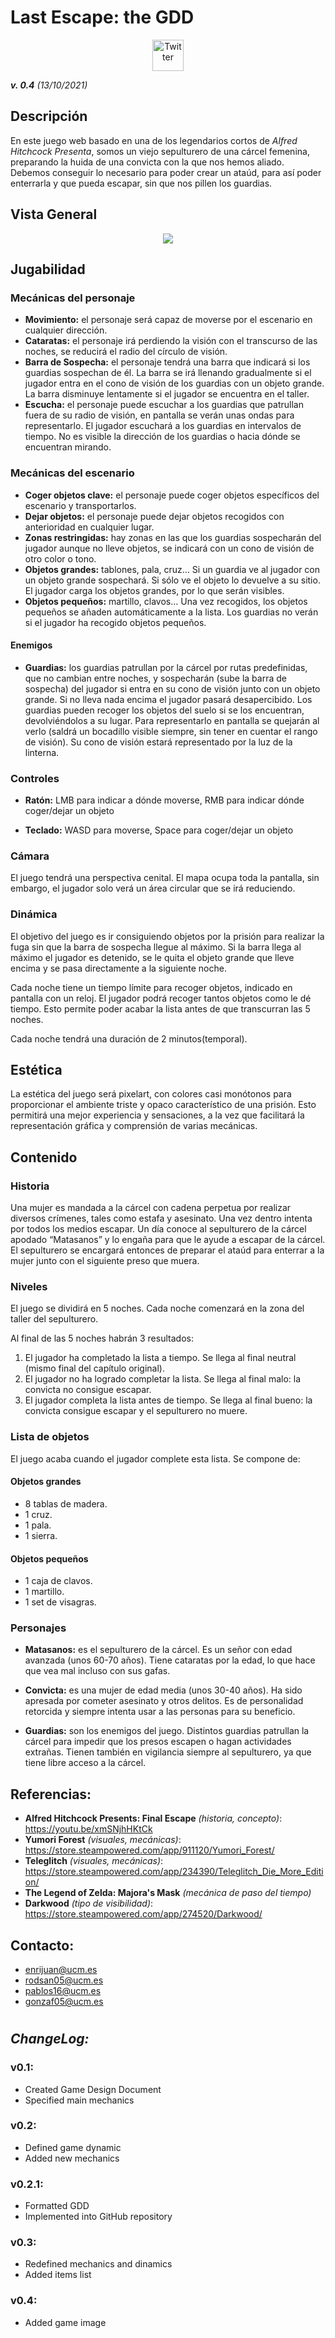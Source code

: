 # Last Escape: the GDD
<p align="center">  
<a href="https://twitter.com/NameNotDet"><img alt="Twitter" src="/images/nnd_newlogo.png" width="50" height="50"></a>

  

_**v. 0.4** (13/10/2021)_

## Descripción
En este juego web basado en una de los legendarios cortos de _Alfred Hitchcock Presenta_, somos un viejo sepulturero de una cárcel femenina, preparando la huida de una convicta con la que nos hemos aliado. Debemos conseguir lo necesario para poder crear un ataúd, para así poder enterrarla y que pueda escapar, sin que nos pillen los guardias.

## Vista General
  
<p align="center">  
<img src= "/images/Boceto_juego_fondo_blanco.png">

## Jugabilidad
### Mecánicas del personaje
- **Movimiento:** el personaje será capaz de moverse por el escenario en cualquier dirección.
- **Cataratas:** el personaje irá perdiendo la visión con el transcurso de las noches, se reducirá el radio del círculo de visión.
- **Barra de Sospecha:** el personaje tendrá una barra que indicará si los guardias sospechan de él. La barra se irá llenando gradualmente si el jugador entra en el cono de visión de los guardias con un objeto grande. La barra disminuye lentamente si el jugador se encuentra en el taller.
- **Escucha:** el personaje puede escuchar a los guardias que patrullan fuera de su radio de visión, en pantalla se verán unas ondas para representarlo. El jugador escuchará a los guardias en intervalos de tiempo. No es visible la dirección de los guardias o hacia dónde se encuentran mirando.

### Mecánicas del escenario
- **Coger objetos clave:** el personaje puede coger objetos específicos del escenario y transportarlos.
- **Dejar objetos:** el personaje puede dejar objetos recogidos con anterioridad en cualquier lugar.
- **Zonas restringidas:** hay zonas en las que los guardias sospecharán del jugador aunque no lleve objetos, se indicará con un cono de visión de otro color o tono.
- **Objetos grandes:** tablones, pala, cruz… Si un guardia ve al jugador con un objeto grande sospechará. Si sólo ve el objeto lo devuelve a su sitio. El jugador carga los objetos grandes, por lo que serán visibles.
- **Objetos pequeños:** martillo, clavos… Una vez recogidos, los objetos pequeños se añaden automáticamente a la lista. Los guardias no verán si el jugador ha recogido objetos pequeños. 
#### Enemigos
- **Guardias:** los guardias patrullan por la cárcel por rutas predefinidas, que no cambian entre noches, y sospecharán (sube la barra de sospecha) del jugador si entra en su cono de visión junto con un objeto grande. Si no lleva nada encima el jugador pasará desapercibido. Los guardias pueden recoger los objetos del suelo si se los encuentran, devolviéndolos a su lugar. Para representarlo en pantalla se quejarán al verlo (saldrá un bocadillo visible siempre, sin tener en cuentar el rango de visión). Su cono de visión estará representado por la luz de la linterna.

### Controles
- **Ratón:**
LMB para indicar a dónde moverse,
RMB para indicar dónde coger/dejar un objeto

- **Teclado:**
WASD para moverse,
Space para coger/dejar un objeto

### Cámara
El juego tendrá una perspectiva cenital. El mapa ocupa toda la pantalla, sin embargo, el jugador solo verá un área circular que se irá reduciendo.

### Dinámica
El objetivo del juego es ir consiguiendo objetos por la prisión para realizar la fuga sin que la barra de sospecha llegue al máximo. Si la barra llega al máximo el jugador es detenido, se le quita el objeto grande que lleve encima y se pasa directamente a la siguiente noche.

Cada noche tiene un tiempo límite para recoger objetos, indicado en pantalla con un reloj. El jugador podrá recoger tantos objetos como le dé tiempo. Esto permite poder acabar la lista antes de que transcurran las 5 noches.

Cada noche tendrá una duración de 2 minutos(temporal).

## Estética
La estética del juego será pixelart, con colores casi monótonos para proporcionar el ambiente triste y opaco característico de una prisión.
Esto permitirá una mejor experiencia y sensaciones, a la vez que facilitará la representación gráfica y  comprensión de varias mecánicas.

## Contenido
### Historia
Una mujer es mandada a la cárcel con cadena perpetua por realizar diversos crímenes, tales como estafa y asesinato. Una vez dentro intenta por todos los medios escapar. Un día conoce al sepulturero de la cárcel apodado “Matasanos” y lo engaña para que le ayude a escapar de la cárcel. 
El sepulturero se encargará entonces de preparar el ataúd para enterrar a la mujer junto con el siguiente preso que muera.	

### Niveles
El juego se dividirá en 5 noches. 
Cada noche comenzará en la zona del taller del sepulturero.

Al final de las 5 noches habrán 3 resultados: 
1. El jugador ha completado la lista a tiempo. Se llega al final neutral (mismo final del capítulo original).
2. El jugador no ha logrado completar la lista. Se llega al final malo: la convicta no consigue escapar.
3. El jugador completa la lista antes de tiempo. Se llega al final bueno: la convicta consigue escapar y el sepulturero no muere.

### Lista de objetos
El juego acaba cuando el jugador complete esta lista. Se compone de:

#### Objetos grandes
- 8 tablas de madera.
- 1 cruz.
- 1 pala.
- 1 sierra.

#### Objetos pequeños
- 1 caja de clavos.
- 1 martillo.
- 1 set de visagras.

### Personajes
- **Matasanos:** es el sepulturero de la cárcel. Es un señor con edad avanzada (unos 60-70 años). Tiene cataratas por la edad, lo que hace que vea mal incluso con sus gafas.

- **Convicta:** es una mujer de edad media (unos 30-40 años). Ha sido apresada por cometer asesinato y otros delitos. Es de personalidad retorcida y siempre intenta usar a las personas para su beneficio.

- **Guardias:** son los enemigos del juego. Distintos guardias patrullan la cárcel para impedir que los presos escapen o hagan actividades extrañas. Tienen también en vigilancia siempre al sepulturero, ya que tiene libre acceso a la cárcel.

## Referencias:
- **Alfred Hitchcock Presents: Final Escape** _(historia, concepto)_: https://youtu.be/xmSNjhHKtCk
- **Yumori Forest** _(visuales, mecánicas)_: https://store.steampowered.com/app/911120/Yumori_Forest/
- **Teleglitch** _(visuales, mecánicas)_: https://store.steampowered.com/app/234390/Teleglitch_Die_More_Edition/
- **The Legend of Zelda: Majora's Mask** _(mecánica de paso del tiempo)_
- **Darkwood** _(tipo de visibilidad)_: https://store.steampowered.com/app/274520/Darkwood/

## Contacto:
- enrijuan@ucm.es
- rodsan05@ucm.es
- pablos16@ucm.es
- gonzaf05@ucm.es

#

#

## _ChangeLog:_
### v0.1: 
- Created Game Design Document 
- Specified main mechanics
### v0.2: 
- Defined game dynamic
- Added new mechanics
### v0.2.1:
- Formatted GDD
- Implemented into GitHub repository
### v0.3:
- Redefined mechanics and dinamics
- Added items list
### v0.4:
- Added game image
